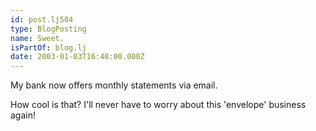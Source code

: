 ```yaml
---
id: post.lj504
type: BlogPosting
name: Sweet.
isPartOf: blog.lj
date: 2003-01-03T16:48:00.000Z
---
```

My bank now offers monthly statements via email.

How cool is that? I'll never have to worry about this 'envelope' business again!
